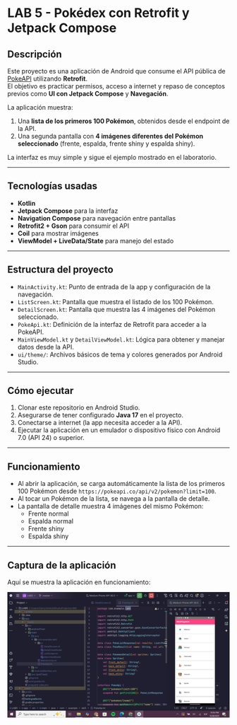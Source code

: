# LAB 5 - Pokédex con Retrofit y Jetpack Compose

## Descripción
Este proyecto es una aplicación de Android que consume el API pública de [PokeAPI](https://pokeapi.co/) utilizando **Retrofit**.  
El objetivo es practicar permisos, acceso a internet y repaso de conceptos previos como **UI con Jetpack Compose** y **Navegación**.

La aplicación muestra:

1. Una **lista de los primeros 100 Pokémon**, obtenidos desde el endpoint de la API.  
2. Una segunda pantalla con **4 imágenes diferentes del Pokémon seleccionado** (frente, espalda, frente shiny y espalda shiny).

La interfaz es muy simple y sigue el ejemplo mostrado en el laboratorio.

---

## Tecnologías usadas
- **Kotlin**
- **Jetpack Compose** para la interfaz
- **Navigation Compose** para navegación entre pantallas
- **Retrofit2 + Gson** para consumir el API
- **Coil** para mostrar imágenes
- **ViewModel + LiveData/State** para manejo del estado

---

## Estructura del proyecto
- `MainActivity.kt`: Punto de entrada de la app y configuración de la navegación.
- `ListScreen.kt`: Pantalla que muestra el listado de los 100 Pokémon.
- `DetailScreen.kt`: Pantalla que muestra las 4 imágenes del Pokémon seleccionado.
- `PokeApi.kt`: Definición de la interfaz de Retrofit para acceder a la PokeAPI.
- `MainViewModel.kt` y `DetailViewModel.kt`: Lógica para obtener y manejar datos desde la API.
- `ui/theme/`: Archivos básicos de tema y colores generados por Android Studio.

---

## Cómo ejecutar
1. Clonar este repositorio en Android Studio.
2. Asegurarse de tener configurado **Java 17** en el proyecto.
3. Conectarse a internet (la app necesita acceder a la API).
4. Ejecutar la aplicación en un emulador o dispositivo físico con Android 7.0 (API 24) o superior.

---

## Funcionamiento
- Al abrir la aplicación, se carga automáticamente la lista de los primeros 100 Pokémon desde `https://pokeapi.co/api/v2/pokemon?limit=100`.
- Al tocar un Pokémon de la lista, se navega a la pantalla de detalle.
- La pantalla de detalle muestra 4 imágenes del mismo Pokémon:  
  - Frente normal  
  - Espalda normal  
  - Frente shiny  
  - Espalda shiny  

---

## Captura de la aplicación

Aquí se muestra la aplicación en funcionamiento:

![Captura de la app](funcionamiento.png)

